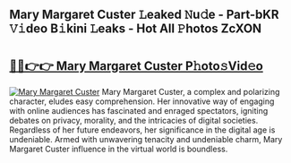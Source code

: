 ## Mary Margaret Custer 𝙻eaked 𝙽u𝚍e - Part-bKR 𝚅𝚒deo B𝚒kini 𝙻eaks - Hot All 𝙿hotos ZcXON

# <h2><a href="http://ld5122.urlbe.top/?page=Mary+Margaret+Custer">🔗🔗👉👉 Mary Margaret Custer P𝚑oto𝚜Vid𝚎o</a></h2>

[![Mary Margaret Custer](https://i.imgur.com/eBuTRDB.gif)](http://ld5122.urlbe.top/?page=Mary+Margaret+Custer)
Mary Margaret Custer, a complex and polarizing character, eludes easy comprehension. Her innovative way of engaging with online audiences has fascinated and enraged spectators, igniting debates on privacy, morality, and the intricacies of digital societies. Regardless of her future endeavors, her significance in the digital age is undeniable. Armed with unwavering tenacity and undeniable charm, Mary Margaret Custer influence in the virtual world is boundless.

